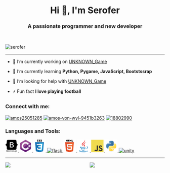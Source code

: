 <h1 align="center">Hi 👋, I'm Serofer</h1>
<h3 align="center">A passionate programmer and new developer</h3>
<br>
<p align="left"> <img src="https://komarev.com/ghpvc/?username=serofer&label=Profile%20views&color=0e75b6&style=flat" alt="serofer" style ="margin:10 px;" /> </p>
<hr>


- 🔭 I’m currently working on [UNKNOWN_Game](https://github.com/Serofer/UNKNOWN)

- 🌱 I’m currently learning **Python, Pygame, JavaScript, Bootstssrap**

- 🤝 I’m looking for help with [UNKNOWN_Game](https://github.com/Serofer/UNKNOWN)

- ⚡ Fun fact **I love playing football**

<h3 align="left">Connect with me:</h3>


<p align="left">
<a href="https://twitter.com/amos25051285" target="blank"><img align="center" src="https://raw.githubusercontent.com/rahuldkjain/github-profile-readme-generator/master/src/images/icons/Social/twitter.svg" alt="amos25051285" height="30" width="40" /></a>
<a href="https://linkedin.com/in/amos-von-wyl-9451b3263" target="blank"><img align="center" src="https://raw.githubusercontent.com/rahuldkjain/github-profile-readme-generator/master/src/images/icons/Social/linked-in-alt.svg" alt="amos-von-wyl-9451b3263" height="30" width="40" /></a>
<a href="https://stackoverflow.com/users/18802990" target="blank"><img align="center" src="https://raw.githubusercontent.com/rahuldkjain/github-profile-readme-generator/master/src/images/icons/Social/stack-overflow.svg" alt="18802990" height="30" width="40" /></a>
</p>

  <!--![Brave](https://img.shields.io/badge/Brave-FB542B?style=for-the-badge&logo=Brave&logoColor=white)
  ![Unity](https://img.shields.io/badge/unity-%23000000.svg?style=for-the-badge&logo=unity&logoColor=white)
  ![Visual Studio Code](https://img.shields.io/badge/Visual%20Studio%20Code-0078d7.svg?style=for-the-badge&logo=visual-studio-code&logoColor=white)
  ![C#](https://img.shields.io/badge/c%23-%23239120.svg?style=for-the-badge&logo=c-sharp&logoColor=white)
  ![HTML5](https://img.shields.io/badge/html5-%23E34F26.svg?style=for-the-badge&logo=html5&logoColor=white)
  ![JavaScript](https://img.shields.io/badge/javascript-%23323330.svg?style=for-the-badge&logo=javascript&logoColor=%23F7DF1E)-->



<h3 align="left">Languages and Tools:</h3>
<p align="left"> <a href="https://getbootstrap.com" target="_blank" rel="noreferrer"> <img src="https://raw.githubusercontent.com/devicons/devicon/master/icons/bootstrap/bootstrap-plain-wordmark.svg" alt="bootstrap" width="40" height="40"/> </a> <a href="https://www.w3schools.com/cs/" target="_blank" rel="noreferrer"> <img src="https://raw.githubusercontent.com/devicons/devicon/master/icons/csharp/csharp-original.svg" alt="csharp" width="40" height="40"/> </a> <a href="https://www.w3schools.com/css/" target="_blank" rel="noreferrer"> <img src="https://raw.githubusercontent.com/devicons/devicon/master/icons/css3/css3-original-wordmark.svg" alt="css3" width="40" height="40"/> </a> <a href="https://flask.palletsprojects.com/" target="_blank" rel="noreferrer"> <img src="https://www.vectorlogo.zone/logos/pocoo_flask/pocoo_flask-icon.svg" alt="flask" width="40" height="40"/> </a> <a href="https://www.w3.org/html/" target="_blank" rel="noreferrer"> <img src="https://raw.githubusercontent.com/devicons/devicon/master/icons/html5/html5-original-wordmark.svg" alt="html5" width="40" height="40"/> </a> <a href="https://www.java.com" target="_blank" rel="noreferrer"> <img src="https://raw.githubusercontent.com/devicons/devicon/master/icons/java/java-original.svg" alt="java" width="40" height="40"/> </a> <a href="https://developer.mozilla.org/en-US/docs/Web/JavaScript" target="_blank" rel="noreferrer"> <img src="https://raw.githubusercontent.com/devicons/devicon/master/icons/javascript/javascript-original.svg" alt="javascript" width="40" height="40"/> </a> <a href="https://www.python.org" target="_blank" rel="noreferrer"> <img src="https://raw.githubusercontent.com/devicons/devicon/master/icons/python/python-original.svg" alt="python" width="40" height="40"/> </a> <a href="https://unity.com/" target="_blank" rel="noreferrer"> <img src="https://www.vectorlogo.zone/logos/unity3d/unity3d-icon.svg" alt="unity" width="40" height="40"/> </a> </p>

<hr>
<img align='left' width=47% src="https://github-readme-stats.vercel.app/api?username=Serofer&show_icons=true&theme=radical"/>
<img align='right' width=47% src="https://github-readme-stats.vercel.app/api/top-langs/?username=serofer&layout=compact" style="white-space:no-wrap;"/>







